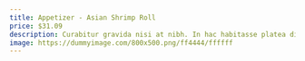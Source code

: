 ```yaml
---
title: Appetizer - Asian Shrimp Roll
price: $31.09
description: Curabitur gravida nisi at nibh. In hac habitasse platea dictumst. Aliquam augue quam, sollicitudin vitae, consectetuer eget, rutrum at, lorem.
image: https://dummyimage.com/800x500.png/ff4444/ffffff
---
```

